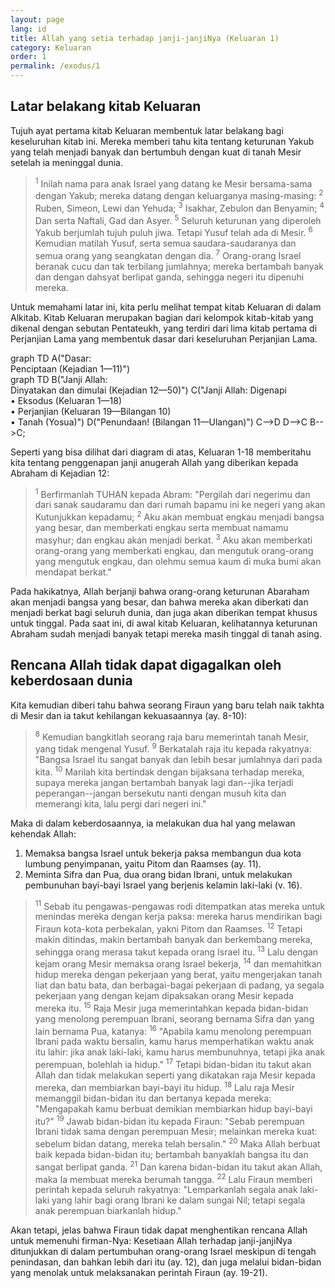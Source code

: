 ```yaml
---
layout: page
lang: id
title: Allah yang setia terhadap janji-janjiNya (Keluaran 1)
category: Keluaran
order: 1
permalink: /exodus/1
---
```


## Latar belakang kitab Keluaran

Tujuh ayat pertama kitab Keluaran membentuk latar belakang bagi keseluruhan kitab ini. Mereka memberi tahu kita tentang keturunan Yakub yang telah menjadi banyak dan bertumbuh dengan kuat di tanah Mesir setelah ia meninggal dunia.

> <sup>1</sup> Inilah nama para anak Israel yang datang ke Mesir bersama-sama dengan Yakub; mereka datang dengan keluarganya masing-masing: <sup>2</sup> Ruben, Simeon, Lewi dan Yehuda; <sup>3</sup> Isakhar, Zebulon dan Benyamin; <sup>4</sup> Dan serta Naftali, Gad dan Asyer. <sup>5</sup> Seluruh keturunan yang diperoleh Yakub berjumlah tujuh puluh jiwa. Tetapi Yusuf telah ada di Mesir. <sup>6</sup> Kemudian matilah Yusuf, serta semua saudara-saudaranya dan semua orang yang seangkatan dengan dia. <sup>7</sup> Orang-orang Israel beranak cucu dan tak terbilang jumlahnya; mereka bertambah banyak dan dengan dahsyat berlipat ganda, sehingga negeri itu dipenuhi mereka.

Untuk memahami latar ini, kita perlu melihat tempat kitab Keluaran di dalam Alkitab. Kitab Keluaran merupakan bagian dari kelompok kitab-kitab yang dikenal dengan sebutan Pentateukh, yang terdiri dari lima kitab pertama di Perjanjian Lama yang membentuk dasar dari keseluruhan Perjanjian Lama.

<div class="mermaid">
    graph TD
        A("Dasar:<br />Penciptaan (Kejadian 1&#8212;11)")
</div>

<div class="mermaid">
    graph TD
        B("Janji Allah:<br/>
        Dinyatakan dan dimulai (Kejadian 12&#8212;50)")
        C("Janji Allah: Digenapi<br />
        • Eksodus (Keluaran 1&#8212;18)<br />
        • Perjanjian (Keluaran 19&#8212;Bilangan 10)<br />
        • Tanah (Yosua)")
        D("Penundaan! (Bilangan 11&#8212;Ulangan)")
        C-->D
        D-->C
        B-->C;
</div>

Seperti yang bisa dilihat dari diagram di atas, Keluaran 1-18 memberitahu kita tentang penggenapan janji anugerah Allah yang diberikan kepada Abraham di Kejadian 12:

> <sup>1</sup> Berfirmanlah TUHAN kepada Abram: "Pergilah dari negerimu dan dari sanak saudaramu dan dari rumah bapamu ini ke negeri yang akan Kutunjukkan kepadamu; <sup>2</sup> Aku akan membuat engkau menjadi bangsa yang besar, dan memberkati engkau serta membuat namamu masyhur; dan engkau akan menjadi berkat. <sup>3</sup> Aku akan memberkati orang-orang yang memberkati engkau, dan mengutuk orang-orang yang mengutuk engkau, dan olehmu semua kaum di muka bumi akan mendapat berkat."

Pada hakikatnya, Allah berjanji bahwa orang-orang keturunan Abaraham akan menjadi bangsa yang besar, dan bahwa mereka akan diberkati dan menjadi berkat bagi seluruh dunia, dan juga akan diberikan tempat khusus untuk tinggal. Pada saat ini, di awal kitab Keluaran, kelihatannya keturunan Abraham sudah menjadi banyak tetapi mereka masih tinggal di tanah asing.

## Rencana Allah tidak dapat digagalkan oleh keberdosaan dunia

Kita kemudian diberi tahu bahwa seorang Firaun yang baru telah naik takhta di Mesir dan ia takut kehilangan kekuasaannya (ay. 8-10):

> <sup>8</sup> Kemudian bangkitlah seorang raja baru memerintah tanah Mesir, yang tidak mengenal Yusuf. <sup>9</sup> Berkatalah raja itu kepada rakyatnya: "Bangsa Israel itu sangat banyak dan lebih besar jumlahnya dari pada kita. <sup>10</sup> Marilah kita bertindak dengan bijaksana terhadap mereka, supaya mereka jangan bertambah banyak lagi dan--jika terjadi peperangan--jangan bersekutu nanti dengan musuh kita dan memerangi kita, lalu pergi dari negeri ini."

Maka di dalam keberdosaannya, ia melakukan dua hal yang melawan kehendak Allah:

<ol class="content-list">
    <li>Memaksa bangsa Israel untuk bekerja paksa membangun dua kota lumbung penyimpanan, yaitu Pitom dan Raamses (ay. 11).</li>
    <li>Meminta Sifra dan Pua, dua orang bidan Ibrani, untuk melakukan pembunuhan bayi-bayi Israel yang berjenis kelamin laki-laki (v. 16).</li>
</ol>

> <sup>11</sup> Sebab itu pengawas-pengawas rodi ditempatkan atas mereka untuk menindas mereka dengan kerja paksa: mereka harus mendirikan bagi Firaun kota-kota perbekalan, yakni Pitom dan Raamses. <sup>12</sup> Tetapi makin ditindas, makin bertambah banyak dan berkembang mereka, sehingga orang merasa takut kepada orang Israel itu. <sup>13</sup> Lalu dengan kejam orang Mesir memaksa orang Israel bekerja, <sup>14</sup> dan memahitkan hidup mereka dengan pekerjaan yang berat, yaitu mengerjakan tanah liat dan batu bata, dan berbagai-bagai pekerjaan di padang, ya segala pekerjaan yang dengan kejam dipaksakan orang Mesir kepada mereka itu. <sup>15</sup> Raja Mesir juga memerintahkan kepada bidan-bidan yang menolong perempuan Ibrani, seorang bernama Sifra dan yang lain bernama Pua, katanya: <sup>16</sup> "Apabila kamu menolong perempuan Ibrani pada waktu bersalin, kamu harus memperhatikan waktu anak itu lahir: jika anak laki-laki, kamu harus membunuhnya, tetapi jika anak perempuan, bolehlah ia hidup." <sup>17</sup> Tetapi bidan-bidan itu takut akan Allah dan tidak melakukan seperti yang dikatakan raja Mesir kepada mereka, dan membiarkan bayi-bayi itu hidup. <sup>18</sup> Lalu raja Mesir memanggil bidan-bidan itu dan bertanya kepada mereka: "Mengapakah kamu berbuat demikian membiarkan hidup bayi-bayi itu?" <sup>19</sup> Jawab bidan-bidan itu kepada Firaun: "Sebab perempuan Ibrani tidak sama dengan perempuan Mesir; melainkan mereka kuat: sebelum bidan datang, mereka telah bersalin." <sup>20</sup> Maka Allah berbuat baik kepada bidan-bidan itu; bertambah banyaklah bangsa itu dan sangat berlipat ganda. <sup>21</sup> Dan karena bidan-bidan itu takut akan Allah, maka Ia membuat mereka berumah tangga. <sup>22</sup> Lalu Firaun memberi perintah kepada seluruh rakyatnya: "Lemparkanlah segala anak laki-laki yang lahir bagi orang Ibrani ke dalam sungai Nil; tetapi segala anak perempuan biarkanlah hidup."

Akan tetapi, jelas bahwa Firaun tidak dapat menghentikan rencana Allah untuk memenuhi firman-Nya: Kesetiaan Allah terhadap janji-janjiNya ditunjukkan di dalam pertumbuhan orang-orang Israel meskipun di tengah penindasan, dan bahkan lebih dari itu (ay. 12), dan juga melalui bidan-bidan yang menolak untuk melaksanakan perintah Firaun (ay. 19-21).
